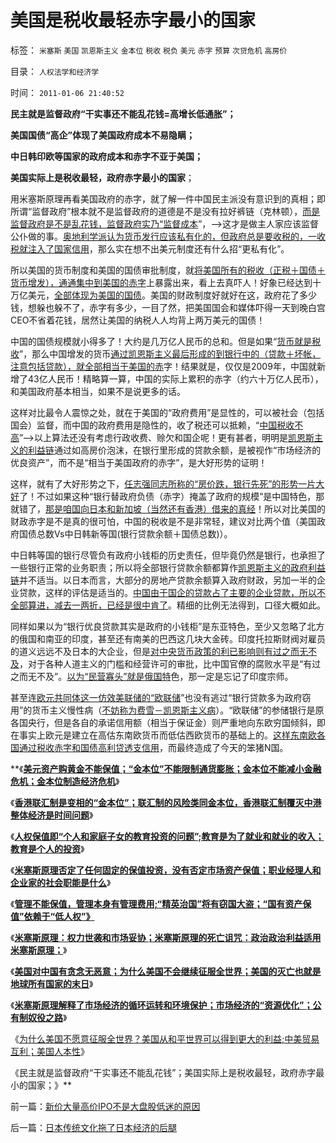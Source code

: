 # 美国是税收最轻赤字最小的国家

标签： `米塞斯` `美国` `凯恩斯主义` `金本位` `税收` `税负` `美元` `赤字` `预算` `次贷危机` `高房价` 

目录： `人权法学和经济学`

时间： `2011-01-06 21:40:52`

**民主就是监督政府“干实事还不能乱花钱=高增长低通胀”；**

**美国国债“高企”体现了美国政府成本不易隐瞒；**

**中日韩印欧等国家的政府成本和赤字不亚于美国；**

**美国实际上是税收最轻，政府赤字最小的国家**；

用米塞斯原理再看美国政府的赤字，就了解一件中国民主派没有意识到的真相；即所谓“监督政府”根本就不是监督政府的道德是不是没有拉好裤链（克林顿），[而是监督政府是不是乱花钱，监督政府实乃“监督成本](../../../2010/9/13/中国特色的舆论监督.md)”，——>这才是做主人家应该监督公仆做的事。[奥地利学派认为货币发行应该私有化的，但政府总是要收税的，一收税就注入了国家信用](../../../2010/12/30/货币就是税收；货币发行私有化；.md)，那么实在想不出美元制度还有什么招“更私有化”。

所以美国的货币制度和美国的国债审批制度，就[将美国所有的税收（正税＋国债＋货币增发），通通集中到美国的赤字](../../../2010/12/30/货币主义导致恶性通货膨胀和大萧条.md)上暴露出来，看上去真吓人！好象已经达到十万亿美元，[全部体现为美国的国债](../../../2009/3/19/美联储增持国债，中国距离广场协议更近.md)。美国的财政制度好就好在这，政府花了多少钱，想躲也躲不了，赤字有多少，一目了然，把美国国会和媒体吓得一天到晚白宫CEO不省着花钱，居然让美国的纳税人人均背上两万美元的国债！

中国的国债规模就小得多了！大约是几万亿人民币的总和。但是如果“[货币就是税收](../../../2009/12/4/讲政治的古代货币.md)”，那么中国增发的货币[通过凯恩斯主义最后形成的到银行中的（贷款＋坏帐，注意包括贷款），就全部相当于美国的赤](../../../2009/11/29/大萧条后凯恩斯主义和“坏帐过剩的危机”.md)字！结果就是，仅仅是2009年，中国就新增了43亿人民币！精略算一算，中国的实际上累积的赤字（约六十万亿人民币），和美国政府基本相当，如果不是说更多的话。

这样对比最令人震惊之处，就在于美国的“政府费用”是显性的，可以被社会（包括国会）监督，而中国的政府费用是隐性的，收了税还可以抵赖，“[中国税收不高](../../../2010/10/2/税负轻还是重？纳税还是保护费？.md)”——>以上算法还没有考虑行政收费、赊欠和国企呢！更有甚者，明明是[凯恩斯主义的利益链](../../../2009/4/22/费雪教条之通货紧缩有害论背后的资产利益链.md)通过如高房价泡沫，在银行里形成的贷款余额，是被视作“市场经济的优良资产”，而不是“相当于美国政府的赤字”，是大好形势的证明！

这样，就有了大好形势之下，[任志强同志所称的“房价跌，银行先死”的形势一片大好](../../../2007/9/19/银行地产在股市里是一根草上的蚱猛.md)了！不过如果这种“银行替政府负债（赤字）掩盖了政府的规模”是中国特色，那就错了，[那是咱国向日本和新加坡（当然还有香港）借来的真经](../../../2010/3/29/中国经济不可能“大香港化”，国民内需是根本.md)！所以对比美国的财政赤字是不是真的很可怕，中国的税收是不是非常轻，建议对比两个值（美国政府国债总数Vs中日韩新等国(银行贷款余额＋国债总数)）。

中日韩等国的银行尽管负有政府小钱柜的历史责任，但毕竟仍然是银行，也承担了一些银行正常的业务职责；所以将全部银行贷款余额都算作[凯恩斯主义的政府利益链](../../../2009/4/24/费雪教条和凯恩斯主义.md)并不适当。以日本而言，大部分的房地产贷款余额算入政府财政，另加一半的企业贷款，这样的评估是适当的。[中国由于国企的贷款占了主要的企业贷款，所以不全部算进，减去一两折，已经是很中肯了](../../../2008/6/18/中国企业家的秘诀：尽量负债，债多不用愁.md)。精细的比例无法得到，口径大概如此。

同样如果以为“银行优良贷款其实是政府的小钱柜”是东亚特色，至少又忽略了北方的俄国和南亚的印度，甚至还有南美的巴西这几块大金砖。印度托拉斯财阀对雇员的道义远远不及日本的大企业，但是[对中央货币政策的利已影响则有过之而无不及](../../../2010/10/3/印度是怪胎民主国；分裂不可避免.md)，对于各种人道主义的门槛和经营许可的审批，比中国官僚的腐败水平是“有过之而无不及”。[以为“民营寡头”就是俄国特](../../../2009/8/14/特权民企距离俄国式寡头有多远？.md)色，那一定是忘记了印度宗师。

甚至连[欧元共同体这一仿效美联储的“欧联储](../../../2010/5/28/欧美日汇率走低是补贴进口冲销中国外汇债权.md)”也没有逃过“银行贷款多为政府窃用”的货币主义慢性病（[不妨称为费雪－凯恩斯主义病](../../../2009/9/20/埋葬凯恩斯主义专题文章集.md)）。“欧联储”的参储银行是原各国央行，但是各自的承诺信用额（相当于保证金）则严重地向东欧穷国倾斜，即在事实上欧元是建立在高估东南欧货币而低估西欧货币的基础上的。[这样东南欧各国通过税收赤字和国债高利贷透支信用](../../../2010/2/10/李庄玉娇的政治觉悟和欧元区破产游戏和经济危机.md)，而最终造成了今天的笨猪N国。

**《[**美元资产购黄金不能保值；“金本位”不能限制通货膨胀；金本位不能减小金融危机；金本位制造经济危机**](../../../2011/1/3/黄金不能保值；金本位制造经济危机.md)》

《[**香港联汇制是变相的“金本位”；联汇制的风险类同金本位，香港联汇制覆灭中港整体经济是时间问题**](../../../2011/1/3/联汇制或将覆灭中港整体经济.md)》

《[**人权保值即“个人和家庭子女的教育投资的问题”;教育是为了就业和就业的收入；教育是个人的投资**](../../../2011/1/3/教育是个人投资，为了就业和就业的收入.md)》

《[**米塞斯原理否定了任何固定的保值投资，没有否定市场资产保值；职业经理人和企业家的社会职能是什么**](../../../2011/1/4/禁止高利贷损害了市场供应能力；腐朽的资本主义？.md)》

《[**管理不能保值，管理本身有管理费用;“精英治国”将有窃国大盗；“国有资产保值”依赖于“低人权”》**](../../../2011/1/4/米塞斯原理：管理不能令资产保值及委托理财；.md)

《[**米塞斯原理：权力世袭和市场妥协；米塞斯原理的死亡诅咒：政治政治利益适用米塞斯原理；**](../../../2011/1/4/米塞斯资本原理的死亡诅咒！.md)》

《[**美国对中国有贪念无恶意；为什么美国不会继续征服全世界；美国的灭亡也就是地球所有国家的末日**](../../../2011/1/5/米塞斯原理：美国灭亡将是所有国家的末日.md)》

《[**米塞斯原理解释了市场经济的循环运转和环境保护；市场经济的“资源优化”；公有制奴役之路**](../../../2011/1/5/米塞斯原理：市场经济的循环运转和环境保护及资源优化.md)》

《[为什么美国不愿意征服全世界？美国从和平世界可以得到更大的利益;中美贸易互利；美国人本性](../../../2011/1/5/为什么美国不愿意征服全世界？美国人的本性；.md)》

《民主就是监督政府“干实事还不能乱花钱”；美国实际上是税收最轻，政府赤字最小的国家；》**



前一篇：[新价大量高价IPO不是大盘股低迷的原因](../../../2011/1/6/新价大量高价IPO不是大盘股低迷的原因.md)

后一篇：[日本传统文化拖了日本经济的后腿](../../../2011/1/6/日本传统文化拖了日本经济的后腿.md)